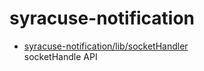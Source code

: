 # syracuse-notification

* [syracuse-notification/lib/socketHandler](lib/socketHandler.md)  
  socketHandle API
